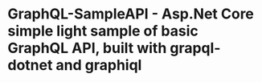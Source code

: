 # GraphQL-SampleAPI - Asp.Net Core simple light sample of basic GraphQL API, built with grapql-dotnet and graphiql
